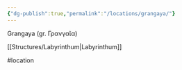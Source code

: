 ```yaml
---
{"dg-publish":true,"permalink":"/locations/grangaya/"}
---
```



Grangaya (gr. Γρανγαῖα)

[[Structures/Labyrinthum\|Labyrinthum]]

#location